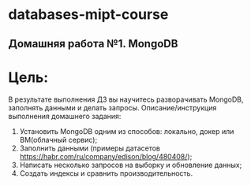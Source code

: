 # databases-mipt-course

## Домашняя работа №1. MongoDB
# Цель:
В результате выполнения ДЗ вы научитесь разворачивать MongoDB, заполнять данными и делать запросы.
Описание/инструкция выполнения домашнего задания:
1.	Установить MongoDB одним из способов: локально, докер или ВМ(облачный сервис);
2.	Заполнить данными (примеры датасетов https://habr.com/ru/company/edison/blog/480408/);
3.	Написать несколько запросов на выборку и обновление данных;
4.	Создать индексы и сравнить производительность.
